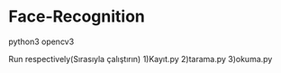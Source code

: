 # Face-Recognition
python3 opencv3

Run respectively(Sırasıyla çalıştırın)
1)Kayıt.py
2)tarama.py
3)okuma.py
